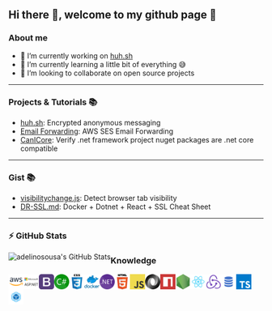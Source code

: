 ## Hi there 👋, welcome to my github page 🙂

### About me
- 🔭 I’m currently working on [huh.sh](https://github.com/adelinosousa/huh.sh)
- 🌱 I’m currently learning a little bit of everything 😅
- 👯 I’m looking to collaborate on open source projects

---

### Projects & Tutorials 📚
- [huh.sh](https://github.com/adelinosousa/huh.sh): Encrypted anonymous messaging
- [Email Forwarding](https://github.com/adelinosousa/demos/tree/main/EmailForwarding): AWS SES Email Forwarding
- [CanICore](https://github.com/adelinosousa/canicore): Verify .net framework project nuget packages are .net core compatible

---

### Gist 📚
- [visibilitychange.js](https://gist.github.com/adelinosousa/d662fae9a887cf6e9eedf8899b0d560b): Detect browser tab visibility
- [DR-SSL.md](https://gist.github.com/adelinosousa/69b95adb0d64ec0d59912e22cb140fc9): Docker + Dotnet + React + SSL Cheat Sheet

---

### :zap: GitHub Stats
 <img align="left" alt="adelinosousa's GitHub Stats" src="https://github-readme-stats.vercel.app/api?username=adelinosousa&show_icons=true&hide_border=false&title_color=12c2e9&icon_color=FFE400&bg_color=09131B&text_color=ffffff&border_color=0c1a25" />

### Knowledge
<a href="/topics/aws">
          <img align="left" src="https://raw.githubusercontent.com/github/explore/fbceb94436312b6dacde68d122a5b9c7d11f9524/topics/aws/aws.png" class="rounded mr-3" width="30" height="30" alt="aws">
      </a>
<a href="/topics/aspnet">
          <img align="left" src="https://raw.githubusercontent.com/github/explore/80688e429a7d4ef2fca1e82350fe8e3517d3494d/topics/aspnet/aspnet.png" class="rounded mr-3" width="30" height="30" alt="aspnet">
      </a>
<a href="/topics/bootstrap">
          <img align="left" src="https://raw.githubusercontent.com/github/explore/80688e429a7d4ef2fca1e82350fe8e3517d3494d/topics/bootstrap/bootstrap.png" class="rounded mr-3" width="30" height="30" alt="bootstrap">
      </a>
<a href="/topics/csharp">
          <img align="left" src="https://raw.githubusercontent.com/github/explore/80688e429a7d4ef2fca1e82350fe8e3517d3494d/topics/csharp/csharp.png" class="rounded mr-3" width="30" height="30" alt="csharp">
      </a>
      <a href="/topics/css">
          <img align="left" src="https://raw.githubusercontent.com/github/explore/80688e429a7d4ef2fca1e82350fe8e3517d3494d/topics/css/css.png" class="rounded mr-3" width="30" height="30" alt="css">
      </a>
      <a href="/topics/docker">
          <img align="left" src="https://raw.githubusercontent.com/github/explore/80688e429a7d4ef2fca1e82350fe8e3517d3494d/topics/docker/docker.png" class="rounded mr-3" width="30" height="30" alt="docker">
      </a>
      <a href="/topics/dotnet">
          <img align="left" src="https://raw.githubusercontent.com/github/explore/93d8a67084f94b2a444e510199a6e7622e5b09a3/topics/dotnet/dotnet.png" class="rounded mr-3" width="30" height="30" alt="dotnet">
      </a>
      <a href="/topics/html">
          <img align="left" src="https://raw.githubusercontent.com/github/explore/80688e429a7d4ef2fca1e82350fe8e3517d3494d/topics/html/html.png" class="rounded mr-3" width="30" height="30" alt="html">
      </a>
      <a href="/topics/javascript">
          <img align="left" src="https://raw.githubusercontent.com/github/explore/80688e429a7d4ef2fca1e82350fe8e3517d3494d/topics/javascript/javascript.png" class="rounded mr-3" width="30" height="30" alt="javascript">
      </a>
      <a href="/topics/json">
          <img align="left" src="https://raw.githubusercontent.com/github/explore/80688e429a7d4ef2fca1e82350fe8e3517d3494d/topics/json/json.png" class="rounded mr-3" width="30" height="30" alt="json">
      </a>
      <a href="/topics/npm">
          <img align="left" src="https://raw.githubusercontent.com/github/explore/80688e429a7d4ef2fca1e82350fe8e3517d3494d/topics/npm/npm.png" class="rounded mr-3" width="30" height="30" alt="npm">
      </a>
      <a href="/topics/nodejs">
          <img align="left" src="https://raw.githubusercontent.com/github/explore/80688e429a7d4ef2fca1e82350fe8e3517d3494d/topics/nodejs/nodejs.png" class="rounded mr-3" width="30" height="30" alt="nodejs">
      </a>
      <a href="/topics/react">
          <img align="left" src="https://raw.githubusercontent.com/github/explore/80688e429a7d4ef2fca1e82350fe8e3517d3494d/topics/react/react.png" class="rounded mr-3" width="30" height="30" alt="react">
      </a>
      <a href="/topics/redux">
          <img align="left" src="https://raw.githubusercontent.com/github/explore/80688e429a7d4ef2fca1e82350fe8e3517d3494d/topics/redux/redux.png" class="rounded mr-3" width="30" height="30" alt="redux">
      </a>
      <a href="/topics/sql">
          <img align="left" src="https://raw.githubusercontent.com/github/explore/80688e429a7d4ef2fca1e82350fe8e3517d3494d/topics/sql/sql.png" class="rounded mr-3" width="30" height="30" alt="sql">
      </a>
      <a href="/topics/typescript">
          <img align="left" src="https://raw.githubusercontent.com/github/explore/80688e429a7d4ef2fca1e82350fe8e3517d3494d/topics/typescript/typescript.png" class="rounded mr-3" width="30" height="30" alt="typescript">
      </a>
      <a href="/topics/webpack">
          <img align="left" src="https://raw.githubusercontent.com/github/explore/80688e429a7d4ef2fca1e82350fe8e3517d3494d/topics/webpack/webpack.png" class="rounded mr-3" width="30" height="30" alt="webpack">
      </a>
